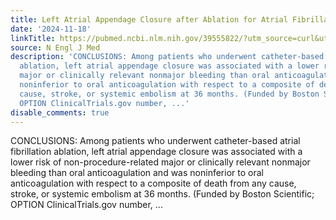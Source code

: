 ```yaml
---
title: Left Atrial Appendage Closure after Ablation for Atrial Fibrillation
date: '2024-11-18'
linkTitle: https://pubmed.ncbi.nlm.nih.gov/39555822/?utm_source=curl&utm_medium=rss&utm_campaign=pubmed-2&utm_content=1LIK-026Y9bjRE4xDQ231BSa89BnY4O2Rfi-9WXQd8C31C6cqE&fc=20211015124055&ff=20241119173555&v=2.18.0.post9+e462414
source: N Engl J Med
description: 'CONCLUSIONS: Among patients who underwent catheter-based atrial fibrillation
  ablation, left atrial appendage closure was associated with a lower risk of non-procedure-related
  major or clinically relevant nonmajor bleeding than oral anticoagulation and was
  noninferior to oral anticoagulation with respect to a composite of death from any
  cause, stroke, or systemic embolism at 36 months. (Funded by Boston Scientific;
  OPTION ClinicalTrials.gov number, ...'
disable_comments: true
---
```

CONCLUSIONS: Among patients who underwent catheter-based atrial fibrillation ablation, left atrial appendage closure was associated with a lower risk of non-procedure-related major or clinically relevant nonmajor bleeding than oral anticoagulation and was noninferior to oral anticoagulation with respect to a composite of death from any cause, stroke, or systemic embolism at 36 months. (Funded by Boston Scientific; OPTION ClinicalTrials.gov number, ...